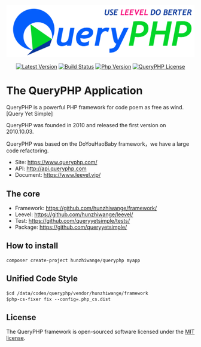 ![](queryphp-use-leevel.png)

<p align="center">
  <a href="https://github.com/hunzhiwange/queryphp/releases">
    <img alt="Latest Version" src="https://img.shields.io/packagist/vpre/hunzhiwange/queryphp.svg?style=for-the-badge" /></a>
  <a href="https://travis-ci.org/hunzhiwange/queryphp">
    <img alt="Build Status" src="https://img.shields.io/travis/hunzhiwange/queryphp.svg?style=for-the-badge" /></a>
  <a href="https://secure.php.net/">
    <img alt="Php Version" src="https://img.shields.io/packagist/php-v/hunzhiwange/queryphp.svg?style=for-the-badge" /></a>
  <a href="http://opensource.org/licenses/MIT">
    <img alt="QueryPHP License" src="https://img.shields.io/packagist/l/hunzhiwange/queryphp.svg?style=for-the-badge" /></a>
</p>


# The QueryPHP Application

QueryPHP is a powerful PHP framework for code poem as free as wind. [Query Yet Simple]

QueryPHP was founded in 2010 and released the first version on 2010.10.03.

QueryPHP was based on the DoYouHaoBaby framework，we have a large code refactoring.

* Site: <https://www.queryphp.com/>
* API: <http://api.queryphp.com>
* Document: <https://www.leevel.vip/>

## The core

 * Framework: <https://github.com/hunzhiwange/framework/>
 * Leevel: <https://github.com/hunzhiwange/leevel/>
 * Test: <https://github.com/queryyetsimple/tests/>
 * Package: <https://github.com/queryyetsimple/>

## How to install

```
composer create-project hunzhiwange/queryphp myapp
```

## Unified Code Style

```
$cd /data/codes/queryphp/vendor/hunzhiwange/framework
$php-cs-fixer fix --config=.php_cs.dist
```

## License

The QueryPHP framework is open-sourced software licensed under the [MIT license](http://opensource.org/licenses/MIT).
